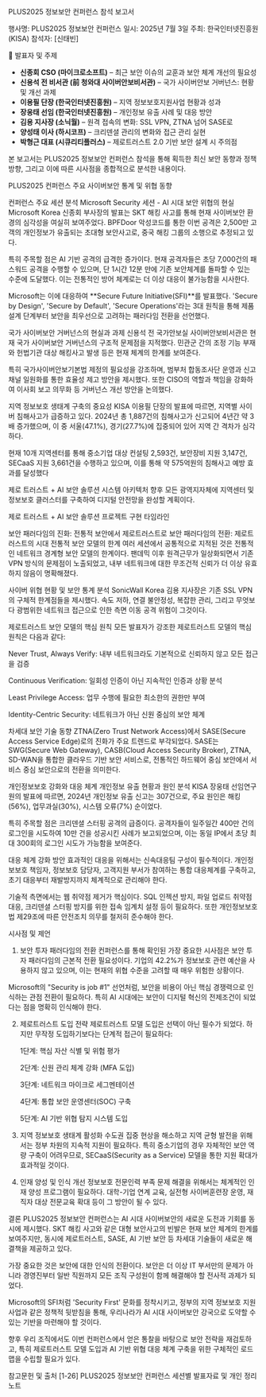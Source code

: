 PLUS2025 정보보안 컨퍼런스 참석 보고서

행사명: PLUS2025 정보보안 컨퍼런스
일시: 2025년 7월 3일
주최: 한국인터넷진흥원(KISA)
참석자: [신태빈]

📢 발표자 및 주제
- **신종회 CSO (마이크로소프트)** – 최근 보안 이슈의 교훈과 보안 체계 개선의 필요성  
- **신용석 전 비서관 (前 청와대 사이버안보비서관)** – 국가 사이버안보 거버넌스: 현황 및 개선 과제  
- **이용필 단장 (한국인터넷진흥원)** – 지역 정보보호지원사업 현황과 성과  
- **장웅태 선임 (한국인터넷진흥원)** – 개인정보 유출 사례 및 대응 방안  
- **김용 지사장 (소닉월)** – 원격 접속의 변화: SSL VPN, ZTNA 넘어 SASE로  
- **양성태 이사 (하시코프)** – 크리덴셜 관리의 변화와 접근 관리 실현  
- **박형근 대표 (시큐리티플러스)** – 제로트러스트 2.0 기반 보안 설계 시 주의점

본 보고서는 PLUS2025 정보보안 컨퍼런스 참석을 통해 획득한 최신 보안 동향과 정책 방향, 그리고 이에 따른 시사점을 종합적으로 분석한 내용이다.







PLUS2025 컨퍼런스 주요 사이버보안 통계 및 위협 동향

컨퍼런스 주요 세션 분석
Microsoft Security 세션 - AI 시대 보안 위협의 현실
Microsoft Korea 신종회 부사장의 발표는 SKT 해킹 사고를 통해 현재 사이버보안 환경의 심각성을 여실히 보여주었다. BPFDoor 악성코드를 통한 이번 공격은 2,500만 고객의 개인정보가 유출되는 초대형 보안사고로, 중국 해킹 그룹의 소행으로 추정되고 있다.

특히 주목할 점은 AI 기반 공격의 급격한 증가이다. 현재 공격자들은 초당 7,000건의 패스워드 공격을 수행할 수 있으며, 단 1시간 12분 만에 기존 보안체계를 돌파할 수 있는 수준에 도달했다. 이는 전통적인 방어 체계로는 더 이상 대응이 불가능함을 시사한다.

Microsoft는 이에 대응하여 **Secure Future Initiative(SFI)**를 발표했다. 'Secure by Design', 'Secure by Default', 'Secure Operations'라는 3대 원칙을 통해 제품 설계 단계부터 보안을 최우선으로 고려하는 패러다임 전환을 선언했다.

국가 사이버보안 거버넌스의 현실과 과제
신용석 전 국가안보실 사이버안보비서관은 현재 국가 사이버보안 거버넌스의 구조적 문제점을 지적했다. 민관군 간의 조정 기능 부재와 헌법기관 대상 해킹사고 발생 등은 현재 체계의 한계를 보여준다.

특히 국가사이버안보기본법 제정의 필요성을 강조하며, 범부처 합동조사단 운영과 신고채널 일원화를 통한 효율성 제고 방안을 제시했다. 또한 CISO의 역할과 책임을 강화하여 이사회 보고 의무화 등 거버넌스 개선 방안을 논의했다.

지역 정보보호 생태계 구축의 중요성
KISA 이용필 단장의 발표에 따르면, 지역별 사이버 침해사고가 급증하고 있다. 2024년 총 1,887건의 침해사고가 신고되어 4년간 약 3배 증가했으며, 이 중 서울(47.1%), 경기(27.7%)에 집중되어 있어 지역 간 격차가 심각하다.

현재 10개 지역센터를 통해 중소기업 대상 컨설팅 2,593건, 보안장비 지원 3,147건, SECaaS 지원 3,661건을 수행하고 있으며, 이를 통해 약 575억원의 침해사고 예방 효과를 달성했다

제로 트러스트 + AI 보안 솔루션 시스템 아키텍처
향후 모든 광역지자체에 지역센터 및 정보보호 클러스터를 구축하여 디지털 안전망을 완성할 계획이다.

제로 트러스트 + AI 보안 솔루션 프로젝트 구현 타임라인



보안 패러다임의 진화: 전통적 보안에서 제로트러스트로
보안 패러다임의 전환: 제로트러스트의 시대
전통적 보안 모델의 한계
여러 세션에서 공통적으로 지적된 것은 전통적인 네트워크 경계형 보안 모델의 한계이다. 팬데믹 이후 원격근무가 일상화되면서 기존 VPN 방식의 문제점이 노출되었고, 내부 네트워크에 대한 무조건적 신뢰가 더 이상 유효하지 않음이 명확해졌다.



사이버 위협 현황 및 보안 통계 분석
SonicWall Korea 김용 지사장은 기존 SSL VPN의 구체적 한계점들을 제시했다. 속도 저하, 연결 불안정성, 복잡한 관리, 그리고 무엇보다 광범위한 네트워크 접근으로 인한 측면 이동 공격 위험이 그것이다.

제로트러스트 보안 모델의 핵심 원칙
모든 발표자가 강조한 제로트러스트 모델의 핵심 원칙은 다음과 같다:

Never Trust, Always Verify: 내부 네트워크라도 기본적으로 신뢰하지 않고 모든 접근을 검증

Continuous Verification: 일회성 인증이 아닌 지속적인 인증과 상황 분석

Least Privilege Access: 업무 수행에 필요한 최소한의 권한만 부여

Identity-Centric Security: 네트워크가 아닌 신원 중심의 보안 체계

차세대 보안 기술 동향
ZTNA(Zero Trust Network Access)에서 SASE(Secure Access Service Edge)로의 진화가 주요 트렌드로 부각되었다. SASE는 SWG(Secure Web Gateway), CASB(Cloud Access Security Broker), ZTNA, SD-WAN을 통합한 클라우드 기반 보안 서비스로, 전통적인 하드웨어 중심 보안에서 서비스 중심 보안으로의 전환을 의미한다.

개인정보보호 강화와 대응 체계
개인정보 유출 현황과 원인 분석
KISA 장웅태 선임연구원의 발표에 따르면, 2024년 개인정보 유출 신고는 307건으로, 주요 원인은 해킹(56%), 업무과실(30%), 시스템 오류(7%) 순이었다.

특히 주목할 점은 크리덴셜 스터핑 공격의 급증이다. 공격자들이 일주일간 400만 건의 로그인을 시도하여 10만 건을 성공시킨 사례가 보고되었으며, 이는 동일 IP에서 초당 최대 300회의 로그인 시도가 가능함을 보여준다.

대응 체계 강화 방안
효과적인 대응을 위해서는 신속대응팀 구성이 필수적이다. 개인정보보호 책임자, 정보보호 담당자, 고객지원 부서가 참여하는 통합 대응체계를 구축하고, 초기 대응부터 재발방지까지 체계적으로 관리해야 한다.

기술적 측면에서는 웹 취약점 제거가 핵심이다. SQL 인젝션 방지, 파일 업로드 취약점 대응, 크리덴셜 스터핑 방지를 위한 접속 임계치 설정 등이 필요하다. 또한 개인정보보호법 제29조에 따른 안전조치 의무를 철저히 준수해야 한다.

시사점 및 제언
1. 보안 투자 패러다임의 전환
컨퍼런스를 통해 확인된 가장 중요한 시사점은 보안 투자 패러다임의 근본적 전환 필요성이다. 기업의 42.2%가 정보보호 관련 예산을 사용하지 않고 있으며, 이는 현재의 위협 수준을 고려할 때 매우 위험한 상황이다.

Microsoft의 "Security is job #1" 선언처럼, 보안을 비용이 아닌 핵심 경쟁력으로 인식하는 관점 전환이 필요하다. 특히 AI 시대에는 보안이 디지털 혁신의 전제조건이 되었다는 점을 명확히 인식해야 한다.

2. 제로트러스트 도입 전략
제로트러스트 모델 도입은 선택이 아닌 필수가 되었다. 하지만 무작정 도입하기보다는 단계적 접근이 필요하다:

   1단계: 핵심 자산 식별 및 위험 평가

   2단계: 신원 관리 체계 강화 (MFA 도입)

   3단계: 네트워크 마이크로 세그멘테이션

   4단계: 통합 보안 운영센터(SOC) 구축

   5단계: AI 기반 위협 탐지 시스템 도입

3. 지역 정보보호 생태계 활성화
수도권 집중 현상을 해소하고 지역 균형 발전을 위해서는 정부 차원의 지속적 지원이 필요하다. 특히 중소기업의 경우 자체적인 보안 역량 구축이 어려우므로, SECaaS(Security as a Service) 모델을 통한 지원 확대가 효과적일 것이다.

4. 인재 양성 및 인식 개선
정보보호 전문인력 부족 문제 해결을 위해서는 체계적인 인재 양성 프로그램이 필요하다. 대학-기업 연계 교육, 실전형 사이버훈련장 운영, 재직자 대상 전문교육 확대 등이 그 방안이 될 수 있다.

결론
PLUS2025 정보보안 컨퍼런스는 AI 시대 사이버보안의 새로운 도전과 기회를 동시에 제시했다. SKT 해킹 사고와 같은 대형 보안사고의 빈발은 현재 보안 체계의 한계를 보여주지만, 동시에 제로트러스트, SASE, AI 기반 보안 등 차세대 기술들이 새로운 해결책을 제공하고 있다.

가장 중요한 것은 보안에 대한 인식의 전환이다. 보안은 더 이상 IT 부서만의 문제가 아니라 경영진부터 일반 직원까지 모든 조직 구성원이 함께 해결해야 할 전사적 과제가 되었다.

Microsoft의 SFI처럼 'Security First' 문화를 정착시키고, 정부의 지역 정보보호 지원사업과 같은 정책적 뒷받침을 통해, 우리나라가 AI 시대 사이버보안 강국으로 도약할 수 있는 기반을 마련해야 할 것이다.

향후 우리 조직에서도 이번 컨퍼런스에서 얻은 통찰을 바탕으로 보안 전략을 재검토하고, 특히 제로트러스트 모델 도입과 AI 기반 위협 대응 체계 구축을 위한 구체적인 로드맵을 수립할 필요가 있다.

참고문헌 및 출처
[1-26] PLUS2025 정보보안 컨퍼런스 세션별 발표자료 및 개인 정리 노트


